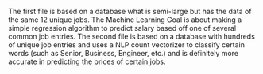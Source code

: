 The first file is based on a database what is semi-large but has the data of the same 12 unique jobs. The Machine Learning Goal is about making a simple regression algorithm to predict salary based off one of several common job entries.
The second file is based on a database with hundreds of unique job entries and uses a NLP count vectorizer to classify certain words (such as Senior, Business, Engineer, etc.) and is definitely more accurate in predicting the prices of certain jobs.
